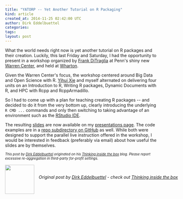 ```yaml
---
title: "YATORP -- Yet Another Tutorial on R Packaging"
kind: article
created_at: 2014-11-25 02:42:00 UTC
author: Dirk Eddelbuettel
categories: 
tags: 
layout: post
---
```

<p>What the world needs right now is <it>yet another tutorial on R packages</it> and their creation. Luckily, this last Friday and Saturday, I had the opportunity to present in a workshop organized by <a href="http://www.ditraglia.com/">Frank DiTraglia</a> at Penn's shiny new <a href="http://warrencenter.upenn.edu/">Warren Center</a>, and held at <a href="http://www.wharton.upenn.edu/">Wharton</a>.</p>
<p>Given the Warren Center's focus, the workshop centered around Big Data and Open Science with R. <a href="http://yihui.name/">Yihui Xie</a> and myself alternated on delivering four units on an Introduction to R, Writing R packages, Dynamic Documents with R, and HPC with Rcpp and RcppArmadillo.</p>
<p>So I had to come up with a plan for teaching <it>creating R packages</it> -- and decided to do it from the very bottom up, clearly introducing the underlying <code>R CMD ...</code> commands and only then switching to taking advantage of an environment such as the <a href="http://www.rstudio.com/products/rstudio/">RStudio IDE</a>.</p>
<p>The resulting <a href="http://dirk.eddelbuettel.com/papers/r_package_development_nov2014.pdf">slides</a> are now available on my <a href="http://dirk.eddelbuettel.com/presentations.html">presentations page</a>. The code examples are in a <a href="https://github.com/eddelbuettel/samplecode/tree/master/penn-2014-11">repo subdirectory on GitHub</a> as well. While both were designed to support the parallel live instruction offered in the workshop, I would be interested in feedback (preferably via email) about how useful the slides are by themselves.</p>
<p style="font-size:80%; font-style:italic;">
This post by <a href="http://dirk.eddelbuettel.com">Dirk Eddelbuettel</a> originated on his <a href="http://dirk.eddelbuettel.com/blog/">Thinking inside the box</a> blog. Please report excessive re-aggregation in third-party for-profit settings.
<p><div class="author">
  <img src="" style="width: 96px; height: 96;">
  <span style="position: absolute; padding: 32px 15px;">
    <i>Original post by <a href="http://twitter.com/">Dirk Eddelbuettel</a> - check out <a href="http://dirk.eddelbuettel.com/blog">Thinking inside the box   </a></i>
  </span>
</div>

